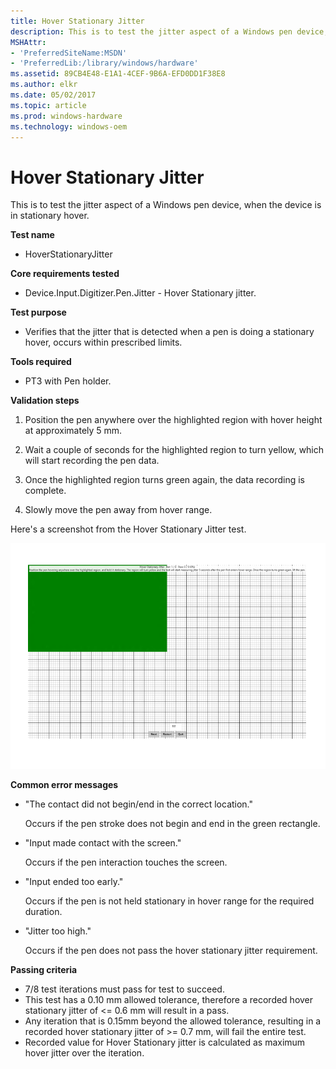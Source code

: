 ```yaml
---
title: Hover Stationary Jitter
description: This is to test the jitter aspect of a Windows pen device, when the device is in stationary hover.
MSHAttr:
- 'PreferredSiteName:MSDN'
- 'PreferredLib:/library/windows/hardware'
ms.assetid: 89CB4E48-E1A1-4CEF-9B6A-EFD0DD1F38E8
ms.author: elkr
ms.date: 05/02/2017
ms.topic: article
ms.prod: windows-hardware
ms.technology: windows-oem
---
```


# Hover Stationary Jitter


This is to test the jitter aspect of a Windows pen device, when the device is in stationary hover.

**Test name**

-   HoverStationaryJitter

**Core requirements tested**

-   Device.Input.Digitizer.Pen.Jitter - Hover Stationary jitter.

**Test purpose**

-   Verifies that the jitter that is detected when a pen is doing a stationary hover, occurs within prescribed limits.

**Tools required**

-   PT3 with Pen holder.

**Validation steps**

1. Position the pen anywhere over the highlighted region with hover height at approximately 5 mm.

2. Wait a couple of seconds for the highlighted region to turn yellow, which will start recording the pen data.

3. Once the highlighted region turns green again, the data recording is complete.

4. Slowly move the pen away from hover range.

Here's a screenshot from the Hover Stationary Jitter test.

![screenshot from the hover stationary jitter test for a windows pen device.](../images/pen-test-hoverstat.png)

**Common error messages**

-   "The contact did not begin/end in the correct location."

    Occurs if the pen stroke does not begin and end in the green rectangle.
-   "Input made contact with the screen."

    Occurs if the pen interaction touches the screen.
-   "Input ended too early."

    Occurs if the pen is not held stationary in hover range for the required duration.
-   "Jitter too high."

    Occurs if the pen does not pass the hover stationary jitter requirement.

**Passing criteria**

-   7/8 test iterations must pass for test to succeed.
-   This test has a 0.10 mm allowed tolerance, therefore a recorded hover stationary jitter of &lt;= 0.6 mm will result in a pass.
-   Any iteration that is 0.15mm beyond the allowed tolerance, resulting in a recorded hover stationary jitter of &gt;= 0.7 mm, will fail the entire test.
-   Recorded value for Hover Stationary jitter is calculated as maximum hover jitter over the iteration.
